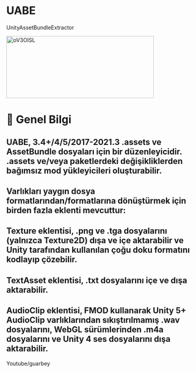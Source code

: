 # UABE
UnityAssetBundleExtractor

<img width="386" height="163" alt="oV3OISL" src="https://github.com/user-attachments/assets/8c501db4-613b-42c6-b4ad-dcf3b704dba8" />

# 🚀 Genel Bilgi 

## UABE, 3.4+/4/5/2017-2021.3 .assets ve AssetBundle dosyaları için bir düzenleyicidir. .assets ve/veya paketlerdeki değişikliklerden bağımsız mod yükleyicileri oluşturabilir.
## Varlıkları yaygın dosya formatlarından/formatlarına dönüştürmek için birden fazla eklenti mevcuttur:

## Texture eklentisi, .png ve .tga dosyalarını (yalnızca Texture2D) dışa ve içe aktarabilir ve Unity tarafından kullanılan çoğu doku formatını kodlayıp çözebilir.
## TextAsset eklentisi, .txt dosyalarını içe ve dışa aktarabilir.
## AudioClip eklentisi, FMOD kullanarak Unity 5+ AudioClip varlıklarından sıkıştırılmamış .wav dosyalarını, WebGL sürümlerinden .m4a dosyalarını ve Unity 4 ses dosyalarını dışa aktarabilir.

Youtube/guarbey
